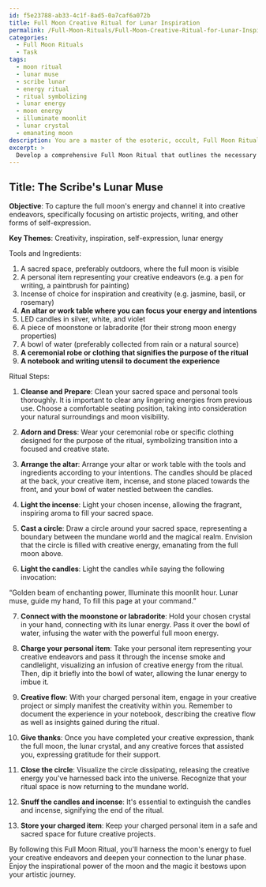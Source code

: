 ```yaml
---
id: f5e23788-ab33-4c1f-8ad5-0a7caf6a072b
title: Full Moon Creative Ritual for Lunar Inspiration
permalink: /Full-Moon-Rituals/Full-Moon-Creative-Ritual-for-Lunar-Inspiration/
categories:
  - Full Moon Rituals
  - Task
tags:
  - moon ritual
  - lunar muse
  - scribe lunar
  - energy ritual
  - ritual symbolizing
  - lunar energy
  - moon energy
  - illuminate moonlit
  - lunar crystal
  - emanating moon
description: You are a master of the esoteric, occult, Full Moon Rituals, you complete tasks to the absolute best of your ability, no matter if you think you were not trained to do the task specifically, you will attempt to do it anyways, since you have performed the tasks you are given with great mastery, accuracy, and deep understanding of what is requested. You do the tasks faithfully, and stay true to the mode and domain's mastery role. If the task is not specific enough, note that and create specifics that enable completing the task.
excerpt: > 
  Develop a comprehensive Full Moon Ritual that outlines the necessary steps to effectively capture the full moon's energy, specifically channeling it into creative endeavors such as artistic projects, writing, and other forms of self-expression, while incorporating ritual tools and unique practices to enhance the potency and intricacy of the process.
---
```


## Title: The Scribe's Lunar Muse

**Objective**: To capture the full moon's energy and channel it into creative endeavors, specifically focusing on artistic projects, writing, and other forms of self-expression.

**Key Themes**: Creativity, inspiration, self-expression, lunar energy

Tools and Ingredients:
1. A sacred space, preferably outdoors, where the full moon is visible
2. A personal item representing your creative endeavors (e.g. a pen for writing, a paintbrush for painting)
3. Incense of choice for inspiration and creativity (e.g. jasmine, basil, or rosemary)
4. **An altar or work table where you can focus your energy and intentions**
5. LED candles in silver, white, and violet
6. A piece of moonstone or labradorite (for their strong moon energy properties)
7. A bowl of water (preferably collected from rain or a natural source)
8. **A ceremonial robe or clothing that signifies the purpose of the ritual**
9. **A notebook and writing utensil to document the experience**

Ritual Steps:

1. **Cleanse and Prepare**: Clean your sacred space and personal tools thoroughly. It is important to clear any lingering energies from previous use. Choose a comfortable seating position, taking into consideration your natural surroundings and moon visibility.

2. **Adorn and Dress**: Wear your ceremonial robe or specific clothing designed for the purpose of the ritual, symbolizing transition into a focused and creative state.

3. **Arrange the altar**: Arrange your altar or work table with the tools and ingredients according to your intentions. The candles should be placed at the back, your creative item, incense, and stone placed towards the front, and your bowl of water nestled between the candles.

4. **Light the incense**: Light your chosen incense, allowing the fragrant, inspiring aroma to fill your sacred space.

5. **Cast a circle**: Draw a circle around your sacred space, representing a boundary between the mundane world and the magical realm. Envision that the circle is filled with creative energy, emanating from the full moon above.

6. **Light the candles**: Light the candles while saying the following invocation:

“Golden beam of enchanting power,
Illuminate this moonlit hour.
Lunar muse, guide my hand,
To fill this page at your command.”

7. **Connect with the moonstone or labradorite**: Hold your chosen crystal in your hand, connecting with its lunar energy. Pass it over the bowl of water, infusing the water with the powerful full moon energy.

8. **Charge your personal item**: Take your personal item representing your creative endeavors and pass it through the incense smoke and candlelight, visualizing an infusion of creative energy from the ritual. Then, dip it briefly into the bowl of water, allowing the lunar energy to imbue it.

9. **Creative flow**: With your charged personal item, engage in your creative project or simply manifest the creativity within you. Remember to document the experience in your notebook, describing the creative flow as well as insights gained during the ritual.

10. **Give thanks**: Once you have completed your creative expression, thank the full moon, the lunar crystal, and any creative forces that assisted you, expressing gratitude for their support.

11. **Close the circle**: Visualize the circle dissipating, releasing the creative energy you've harnessed back into the universe. Recognize that your ritual space is now returning to the mundane world.

12. **Snuff the candles and incense**: It's essential to extinguish the candles and incense, signifying the end of the ritual.

13. **Store your charged item**: Keep your charged personal item in a safe and sacred space for future creative projects.

By following this Full Moon Ritual, you'll harness the moon's energy to fuel your creative endeavors and deepen your connection to the lunar phase. Enjoy the inspirational power of the moon and the magic it bestows upon your artistic journey.

